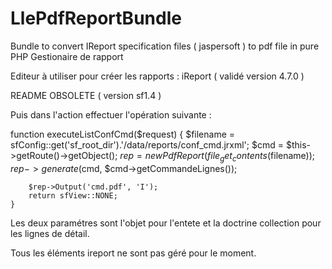 # LlePdfReportBundle
Bundle to convert IReport specification files ( jaspersoft ) to pdf file in pure PHP
Gestionaire de rapport

Editeur à utiliser pour créer les rapports : iReport ( validé version 4.7.0 )



README OBSOLETE ( version sf1.4 )

Puis dans l'action effectuer l'opération suivante : 

 function executeListConfCmd($request) {
        $filename = sfConfig::get('sf_root_dir').'/data/reports/conf_cmd.jrxml';
        $cmd = $this->getRoute()->getObject();
        $rep = new PdfReport(file_get_contents($filename));
        $rep->generate($cmd, $cmd->getCommandeLignes());
        
        $rep->Output('cmd.pdf', 'I');
        return sfView::NONE;
    }


Les deux paramétres sont l'objet pour l'entete et la doctrine collection pour les lignes de détail.

Tous les éléments ireport ne sont pas géré pour le moment.
